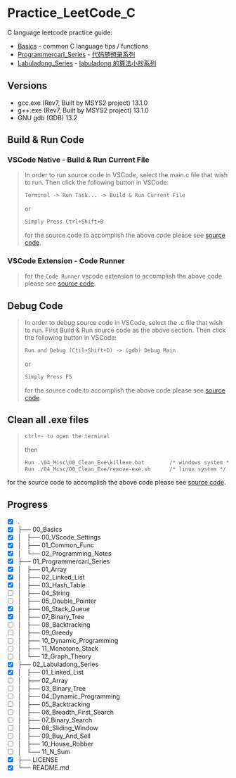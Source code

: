 # Practice_LeetCode_C

C language leetcode practice guide:

- [Basics](00_Basics/) - common C language tips / functions
- [Programmercarl_Series](01_Programmercarl_Series/) - [代码随想录系列](https://programmercarl.com/)
- [Labuladong_Series](02_Labuladong_Series/) - [labuladong 的算法小抄系列](https://labuladong.github.io/algo/home/)

## Versions

- gcc.exe (Rev7, Built by MSYS2 project) 13.1.0
- g++.exe (Rev7, Built by MSYS2 project) 13.1.0
- GNU gdb (GDB) 13.2

## Build & Run Code

### VSCode Native - Build & Run Current File

> In order to run source code in VSCode, select the main.c file that wish to run. Then click the following button in VSCode:
>
> ```txt
> Terminal -> Run Task... -> Build & Run Current File
> ```
>
> or
>
> ```txt
> Simply Press Ctrl+Shift+B
> ```
>
> for the source code to accomplish the above code please see [source code](.vscode/tasks.json).

### VSCode Extension - Code Runner

> for the `Code Runner` vscode extension to accomplish the above code please see [source code](.vscode/settings.json).

## Debug Code

> In order to debug source code in VSCode, select the .c file that wish to run.
> First Build & Run source code as the above section.
> Then click the following button in VSCode:
>
> ```txt
> Run and Debug (Ctil+Shift+D) -> (gdb) Debug Main
> ```
>
> or
>
> ```txt
> Simply Press F5
> ```
>
> for the source code to accomplish the above code please see [source code](.vscode/launch.json).

## Clean all .exe files

> ```txt
> ctrl+~ to open the terminal
> ```
>
> then
>
> ```txt
> Run .\04_Misc\00_Clean_Exe\killexe.bat        /* windows system */
> Run ./04_Misc/00_Clean_Exe/remove-exe.sh      /* linux system */
> ```

for the source code to accomplish the above code please see [source code](./04_Misc/00_Clean_Exe/).

## Progress

- [x] .
- [x] ├── 00_Basics
- [x] │   ├── 00_VScode_Settings
- [x] │   ├── 01_Common_Func
- [x] │   └── 02_Programming_Notes
- [x] ├── 01_Programmercarl_Series
- [x] │   ├── 01_Array
- [x] │   ├── 02_Linked_List
- [x] │   ├── 03_Hash_Table
- [ ] │   ├── 04_String
- [ ] │   ├── 05_Double_Pointer
- [x] │   ├── 06_Stack_Queue
- [x] │   ├── 07_Binary_Tree
- [ ] │   ├── 08_Backtracking
- [ ] │   ├── 09_Greedy
- [ ] │   ├── 10_Dynamic_Programming
- [ ] │   ├── 11_Monotone_Stack
- [ ] │   └── 12_Graph_Theory
- [x] ├── 02_Labuladong_Series
- [x] │   ├── 01_Linked_List
- [ ] │   ├── 02_Array
- [ ] │   ├── 03_Binary_Tree
- [ ] │   ├── 04_Dynamic_Programming
- [ ] │   ├── 05_Backtracking
- [ ] │   ├── 06_Breadth_First_Search
- [ ] │   ├── 07_Binary_Search
- [ ] │   ├── 08_Sliding_Window
- [ ] │   ├── 09_Buy_And_Sell
- [ ] │   ├── 10_House_Robber
- [ ] │   └── 11_N_Sum
- [x] ├── LICENSE
- [x] └── README.md

